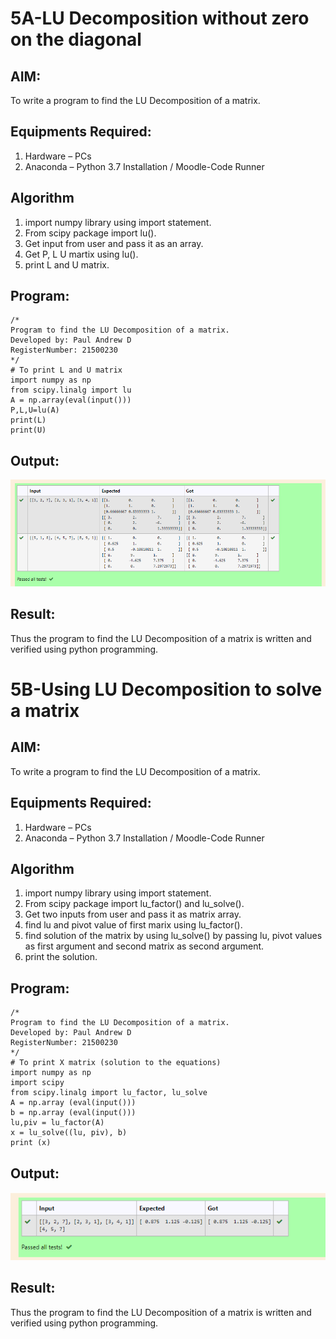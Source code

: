 # 5A-LU Decomposition without zero on the diagonal

## AIM:
To write a program to find the LU Decomposition of a matrix.

## Equipments Required:
1. Hardware – PCs
2. Anaconda – Python 3.7 Installation / Moodle-Code Runner

## Algorithm
1. import numpy library using import statement.
2. From scipy package import lu().
3. Get input from user and pass it as an array.
4. Get P, L U martix using lu().
5. print L and U matrix.


## Program:
```
/*
Program to find the LU Decomposition of a matrix.
Developed by: Paul Andrew D
RegisterNumber: 21500230
*/
# To print L and U matrix
import numpy as np
from scipy.linalg import lu
A = np.array(eval(input()))
P,L,U=lu(A)
print(L)
print(U)
```

## Output:
![lu decomposition](./output1.png)


## Result:
Thus the program to find the LU Decomposition of a matrix is written and verified using python programming.


# 5B-Using LU Decomposition to solve a matrix

## AIM:
To write a program to find the LU Decomposition of a matrix.

## Equipments Required:
1. Hardware – PCs
2. Anaconda – Python 3.7 Installation / Moodle-Code Runner

## Algorithm
1. import numpy library using import statement.
2. From scipy package import lu_factor() and lu_solve().
3. Get two inputs from user and pass it as matrix array.
4. find lu and pivot value of first marix using lu_factor().
5. find solution of the matrix by using lu_solve() by passing lu, pivot values as first argument and second matrix as second argument.
6. print the solution.


## Program:
```
/*
Program to find the LU Decomposition of a matrix.
Developed by: Paul Andrew D 
RegisterNumber: 21500230
*/
# To print X matrix (solution to the equations)
import numpy as np
import scipy
from scipy.linalg import lu_factor, lu_solve
A = np.array (eval(input()))
b = np.array (eval(input()))
lu,piv = lu_factor(A)
x = lu_solve((lu, piv), b)
print (x)
```

## Output:
![lu decomposition](./output2.png)


## Result:
Thus the program to find the LU Decomposition of a matrix is written and verified using python programming.

